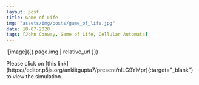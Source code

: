 ```yaml
---
layout: post
title: Game of Life
img: "assets/img/posts/game_of_life.jpg"
date: 18-07-2020
tags: [John Conway, Game of Life, Cellular Automata]
---
```

![image]({{ page.img | relative_url }})

<centre>
Please click on [this link](https://editor.p5js.org/ankiitgupta7/present/nlLG9YMpr){:target="_blank"} to view the simulation.
</centre>

